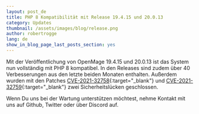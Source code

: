 ```yaml
---
layout: post_de
title: PHP 8 Kompatibilität mit Release 19.4.15 und 20.0.13
category: Updates
thumbnail: /assets/images/blog/release.png
author: robertrogge
lang: de
show_in_blog_page_last_posts_section: yes
---
```


Mit der Veröffentlichung von OpenMage 19.4.15 und 20.0.13 ist das System nun vollständig mit PHP 8 kompatibel. In den Releases sind zudem über 40 Verbesserungen aus den letzte beiden Monaten enthalten. 
Außerdem wurden mit den Patches [CVE-2021-32758](https://github.com/OpenMage/magento-lts/security/advisories/GHSA-26rr-v2j2-25fh){:target="_blank"} und [CVE-2021-32759](https://github.com/OpenMage/magento-lts/security/advisories/GHSA-xm9f-vxmx-4m58){:target="_blank"} zwei Sicherheitslücken geschlossen.

Wenn Du uns bei der Wartung unterstützen möchtest, nehme Kontakt mit uns auf Github, Twitter oder über Discord auf.
